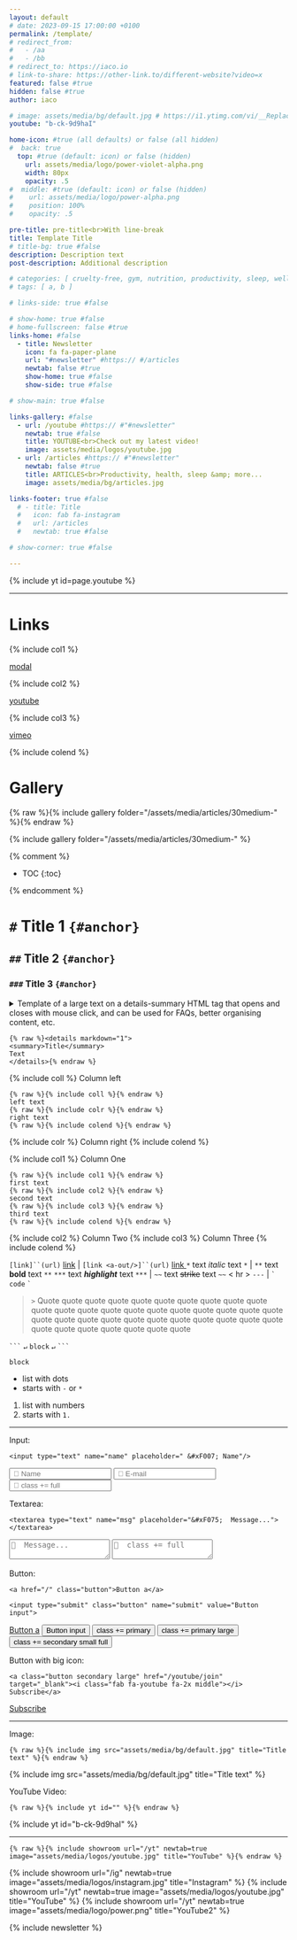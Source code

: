 ```yaml
---
layout: default
# date: 2023-09-15 17:00:00 +0100
permalink: /template/
# redirect_from:
#   - /aa
#   - /bb
# redirect_to: https://iaco.io
# link-to-share: https://other-link.to/different-website?video=x
featured: false #true
hidden: false #true
author: iaco

# image: assets/media/bg/default.jpg # https://i1.ytimg.com/vi/__Replace_3_YouTubeIDs_InThisPage__/maxresdefault.jpg
youtube: "b-ck-9d9haI"

home-icon: #true (all defaults) or false (all hidden)
#  back: true
  top: #true (default: icon) or false (hidden)
    url: assets/media/logo/power-violet-alpha.png
    width: 80px
    opacity: .5
#  middle: #true (default: icon) or false (hidden)
#    url: assets/media/logo/power-alpha.png
#    position: 100%
#    opacity: .5

pre-title: pre-title<br>With line-break
title: Template Title
# title-bg: true #false
description: Description text
post-description: Additional description

# categories: [ cruelty-free, gym, nutrition, productivity, sleep, wellbeing ]
# tags: [ a, b ]

# links-side: true #false

# show-home: true #false
# home-fullscreen: false #true
links-home: #false
  - title: Newsletter
    icon: fa fa-paper-plane
    url: "#newsletter" #https:// #/articles
    newtab: false #true
    show-home: true #false
    show-side: true #false

# show-main: true #false

links-gallery: #false
  - url: /youtube #https:// #"#newsletter"
    newtab: true #false
    title: YOUTUBE<br>Check out my latest video!
    image: assets/media/logos/youtube.jpg
  - url: /articles #https:// #"#newsletter"
    newtab: false #true
    title: ARTICLES<br>Productivity, health, sleep &amp; more...
    image: assets/media/bg/articles.jpg

links-footer: true #false
  # - title: Title
  #   icon: fab fa-instagram
  #   url: /articles
  #   newtab: true #false

# show-corner: true #false

---
```


{% include yt id=page.youtube %}

---

# Links

{% include col1 %}

<a href="https://iaco.io" class="modal">modal</a>

{% include col2 %}

[youtube](https://youtu.be/b-ck-9d9haI)

{% include col3 %}

[vimeo](https://vimeo.com/524933864)

{% include colend %}

# Gallery

{% raw %}{% include gallery folder="/assets/media/articles/30medium-" %}{% endraw %}

{% include gallery folder="/assets/media/articles/30medium-" %}

<!-- Start Chat:
<form action="https://duck.us12.list-manage.com/subscribe/post" method="POST" target="_blank">
  <input type="hidden" name="u" value="15b04556891fe8b87dc4d1344">
  <input type="hidden" name="id" value="6f1f656e7c">
  <input type="hidden" name="TICKET" id="ticket">

  <input type="email" autocapitalize="none" autocorrect="off" name="EMAIL" placeholder="&#xF0E0;  E-mail">
  <input type="text" name="FNAME" placeholder="&#xF007;  Name">
  <textarea type="text" name="MSG" placeholder="&#xF075;  Message..."></textarea>
  <input type="submit" class="button full" name="submit" value="Send Message">
  <input type="submit" class="button primary large" name="submit" value="Send Message">
  <input type="submit" class="button secondary large full" name="submit" value="Send Message">
</form>
<script>
  document.getElementById("ticket").value = "IACO.io Chat Ticket " + new Date().toISOString();
</script> -->

{% comment %}

- TOC
{:toc}

{% endcomment %}

# `#` Title 1 `{#anchor}`

## `##` Title 2 `{#anchor}`

### `###` Title 3 `{#anchor}`

<details markdown="1">
<summary>Template of a large text on a details-summary HTML tag that opens and closes with mouse click, and can be used for FAQs, better organising content, etc.</summary>
Text text text text text text text text text text text text text text text text text text text text text text text text text text text text text text text text text text text text text

Text text text text text text text text text text text text text text text text text text text text text text text text text text text text text text text text text text text text text
</details>


```
{% raw %}<details markdown="1">
<summary>Title</summary>
Text
</details>{% endraw %}
```

{% include coll %}
Column left
```
{% raw %}{% include coll %}{% endraw %}
left text
{% raw %}{% include colr %}{% endraw %}
right text
{% raw %}{% include colend %}{% endraw %}
```
{% include colr %}
Column right
{% include colend %}

{% include col1 %}
Column One
```
{% raw %}{% include col1 %}{% endraw %}
first text
{% raw %}{% include col2 %}{% endraw %}
second text
{% raw %}{% include col3 %}{% endraw %}
third text
{% raw %}{% include colend %}{% endraw %}
```
{% include col2 %}
Column Two
{% include col3 %}
Column Three
{% include colend %}

`[link]``(url)` [link](/) | `[link <a-out/>]``(url)` [link <a-out/>](https://iaco.io)
`*` text *italic* text `*` | `**` text **bold** text `**`
`***` text ***highlight*** text `***` | `~~` text ~~strike~~ text `~~`
< hr > `---` | `` ` `` `code` `` ` ``

> `>` Quote quote quote quote quote quote quote quote quote quote quote quote quote quote quote quote quote quote quote quote quote quote quote quote quote quote quote quote quote quote quote quote quote quote quote quote quote quote quote

```` ``` ```` `↵` `block` `↵` ```` ``` ````
```
block
```

- list with dots
- starts with `-` or `*`

1. list with numbers
1. starts with `1.`

---

Input:

`<input type="text" name="name" placeholder=" &#xF007; Name"/>`

<input type="text" name="name"  placeholder=" &#xF007; Name"/>
<input type="text" name="email" placeholder=" &#xF0E0; E-mail"/>
<input type="text" name="msg"   placeholder=" &#xF007; class += full" class="full"/>

Textarea:

`<textarea type="text" name="msg" placeholder="&#xF075;  Message..."></textarea>`

<textarea type="text" name="msg" placeholder="&#xF075;  Message..."></textarea>
<textarea type="text" name="msg" class="full" placeholder="&#xF075;  class += full"></textarea>

Button:

`<a href="/" class="button">Button a</a>`

`<input type="submit" class="button" name="submit" value="Button input">`

<a href="/" class="button">Button a</a>
<input type="submit" name="submit" class="button" value="Button input">
<input type="submit" name="submit" class="button primary" value="class += primary">
<input type="submit" name="submit" class="button primary large" value="class += primary large">
<input type="submit" name="submit" class="button secondary small full" value="class += secondary small full">

Button with big icon:

`<a class="button secondary large" href="/youtube/join" target="_blank"><i class="fab fa-youtube fa-2x middle"></i> Subscribe</a>`

<a class="button secondary large" href="/youtube/join" target="_blank"><i class="fab fa-youtube fa-2x middle"></i> Subscribe</a>

---

Image:

`{% raw %}{% include img src="assets/media/bg/default.jpg" title="Title text" %}{% endraw %}`

{% include img src="assets/media/bg/default.jpg" title="Title text" %}

YouTube Video:

`{% raw %}{% include yt id="" %}{% endraw %}`

{% include yt id="b-ck-9d9haI" %}

---

`{% raw %}{% include showroom url="/yt" newtab=true image="assets/media/logos/youtube.jpg" title="YouTube" %}{% endraw %}`

{% include showroom url="/ig" newtab=true image="assets/media/logos/instagram.jpg" title="Instagram" %}
{% include showroom url="/yt" newtab=true image="assets/media/logos/youtube.jpg" title="YouTube" %}
{% include showroom url="/yt" newtab=true image="assets/media/logo/power.png" title="YouTube2" %}

<!--
ig: B1OwTHPiG5M
tiktok: 6801989263727578373
-->

{% include newsletter %}
